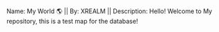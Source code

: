 Name: My World 🌎 || By: XREALM ||
Description: Hello! Welcome to My repository, this is a test map for the database!
